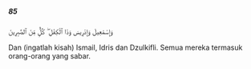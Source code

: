 ##### 85

<span class="ayah">وَإِسْمَٰعِيلَ وَإِدْرِيسَ وَذَا ٱلْكِفْلِ ۖ كُلٌّۭ مِّنَ ٱلصَّٰبِرِينَ</span>

<span class="ayah_translation">Dan (ingatlah kisah) Ismail, Idris dan Dzulkifli. Semua mereka termasuk orang-orang yang sabar.</span>
